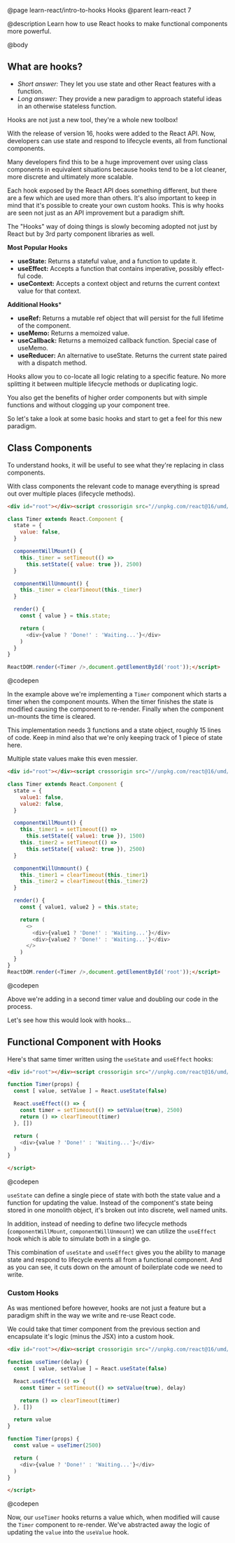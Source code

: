 @page learn-react/intro-to-hooks Hooks
@parent learn-react 7

@description Learn how to use React hooks to make functional components more powerful.

@body

## What are hooks?

* _Short answer:_ They let you use state and other React features with a function.
* _Long answer:_ They provide a new paradigm to approach stateful ideas in an otherwise stateless function.

Hooks are not just a new tool, they're a whole new toolbox!

With the release of version 16, hooks were added to the React API. Now, developers can use state and respond to lifecycle events, all from functional components.

Many developers find this to be a huge improvement over using class components in equivalent situations because hooks tend to be a lot cleaner, more discrete and ultimately more scalable.

Each hook exposed by the React API does something different, but there are a few which are used more than others. It's also important to keep in mind that it's possible to create your own custom hooks. This is why hooks are seen not just as an API improvement but a paradigm shift.

The "Hooks" way of doing things is slowly becoming adopted not just by React but by 3rd party component libraries as well.

**Most Popular Hooks**
* **useState:** Returns a stateful value, and a function to update it.
* **useEffect:** Accepts a function that contains imperative, possibly effect-ful code.
* **useContext:** Accepts a context object and returns the current context value for that context.

**Additional Hooks***

* **useRef:** Returns a mutable ref object that will persist for the full lifetime of the component.
* **useMemo:** Returns a memoized value.
* **useCallback:** Returns a memoized callback function. Special case of useMemo.
* **useReducer:** An alternative to useState. Returns the current state paired with a dispatch method.

Hooks allow you to co-locate all logic relating to a specific feature. No more splitting it between multiple lifecycle methods or duplicating logic.

You also get the benefits of higher order components but with simple functions and without clogging up your component tree.

So let's take a look at some basic hooks and start to get a feel for this new paradigm.

## Class Components 

To understand hooks, it will be useful to see what they're replacing in class components.

With class components the relevant code to manage everything is spread out over multiple places (lifecycle methods).

```html title="Class Component with Lifecycle Callbacks"
<div id="root"></div><script crossorigin src="//unpkg.com/react@16/umd/react.development.js"></script><script crossorigin src="//unpkg.com/react-dom@16/umd/react-dom.development.js"></script><script type="jsx">

class Timer extends React.Component {
  state = {
    value: false,
  }

  componentWillMount() {
    this._timer = setTimeout(() =>
      this.setState({ value: true }), 2500)
  }

  componentWillUnmount() {
    this._timer = clearTimeout(this._timer)
  }

  render() {
    const { value } = this.state;

    return (
      <div>{value ? 'Done!' : 'Waiting...'}</div>
    )
  }
}

ReactDOM.render(<Timer />,document.getElementById('root'));</script>
```
@codepen

In the example above we're implementing a `Timer` component which starts a timer when the component mounts. When the timer finishes the state is modified causing the component to re-render. Finally when the component un-mounts the time is cleared.

This implementation needs 3 functions and a state object, roughly 15 lines of code. Keep in mind also that we're only keeping track of 1 piece of state here.

Multiple state values make this even messier.

```html
<div id="root"></div><script crossorigin src="//unpkg.com/react@16/umd/react.development.js"></script><script crossorigin src="//unpkg.com/react-dom@16/umd/react-dom.development.js"></script><script type="jsx">

class Timer extends React.Component {
  state = {
    value1: false,
    value2: false,
  }

  componentWillMount() {
    this._timer1 = setTimeout(() =>
      this.setState({ value1: true }), 1500)
    this._timer2 = setTimeout(() =>
      this.setState({ value2: true }), 2500)
  }

  componentWillUnmount() {
    this._timer1 = clearTimeout(this._timer1)
    this._timer2 = clearTimeout(this._timer2)
  }

  render() {
    const { value1, value2 } = this.state;

    return (
      <>
        <div>{value1 ? 'Done!' : 'Waiting...'}</div>
        <div>{value2 ? 'Done!' : 'Waiting...'}</div>
      </>
    )
  }
}
ReactDOM.render(<Timer />,document.getElementById('root'));</script>
```
@codepen

Above we're adding in a second timer value and doubling our code in the process.

Let's see how this would look with hooks...

## Functional Component with Hooks

Here's that same timer written using the `useState` and `useEffect` hooks:

```html 
<div id="root"></div><script crossorigin src="//unpkg.com/react@16/umd/react.development.js"></script><script crossorigin src="//unpkg.com/react-dom@16/umd/react-dom.development.js"></script><script type="jsx">ReactDOM.render(<Timer />,document.getElementById('root'));

function Timer(props) {
  const [ value, setValue ] = React.useState(false)

  React.useEffect(() => {
    const timer = setTimeout(() => setValue(true), 2500)
    return () => clearTimeout(timer)
  }, [])

  return (
    <div>{value ? 'Done!' : 'Waiting...'}</div>
  )
}

</script>
```
@codepen

`useState` can define a single piece of state with both the state value and a function for updating the value. Instead of the component's state being stored in one monolith object, it's broken out into discrete, well named units. 

In addition, instead of needing to define two lifecycle methods (`componentWillMount`, `componentWillUnmount`) we can utilize the `useEffect` hook which is able to simulate both in a single go.

This combination of `useState` and `useEffect` gives you the ability to manage state and respond to lifecycle events all from a functional component. And as you can see, it cuts down on the amount of boilerplate code we need to write.

### Custom Hooks

As was mentioned before however, hooks are not just a feature but a paradigm shift in the way we write and re-use React code.

We could take that timer component from the previous section and encapsulate it's logic (minus the JSX) into a custom hook.

```html 
<div id="root"></div><script crossorigin src="//unpkg.com/react@16/umd/react.development.js"></script><script crossorigin src="//unpkg.com/react-dom@16/umd/react-dom.development.js"></script><script type="jsx">ReactDOM.render(<Timer />,document.getElementById('root'));

function useTimer(delay) {
  const [ value, setValue ] = React.useState(false)

  React.useEffect(() => {
    const timer = setTimeout(() => setValue(true), delay)

    return () => clearTimeout(timer)
  }, [])

  return value
}

function Timer(props) {
  const value = useTimer(2500)

  return (
    <div>{value ? 'Done!' : 'Waiting...'}</div>
  )
}

</script>
```
@codepen

Now, our `useTimer` hooks returns a value which, when modified will cause the `Timer` component to re-render. We've abstracted away the logic of updating the `value` into the `useValue` hook.
